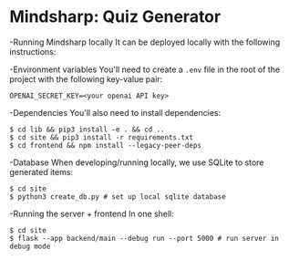 # Mindsharp: Quiz Generator

-Running Mindsharp locally
It can be deployed locally with the following instructions:

-Environment variables
You'll need to create a `.env` file in the root of the project with the following key-value pair:
```
OPENAI_SECRET_KEY=<your openai API key>
```

-Dependencies
You'll also need to install dependencies:
```shell
$ cd lib && pip3 install -e . && cd ..
$ cd site && pip3 install -r requirements.txt
$ cd frontend && npm install --legacy-peer-deps
```

-Database
When developing/running locally, we use SQLite to store generated items:
```shell
$ cd site
$ python3 create_db.py # set up local sqlite database
```

-Running the server + frontend
In one shell:
```shell
$ cd site
$ flask --app backend/main --debug run --port 5000 # run server in debug mode
```
